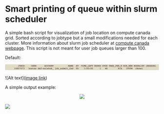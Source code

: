 # Smart printing of queue within slurm scheduler
A simple bash script for visualization of job location on compute canada grid. Sorted according to jobtype but a small modifications needed for each cluster. More information about slurm job scheduler at [compute canada webpage](https://docs.alliancecan.ca/wiki/Running_jobs). This script is not meant for user job queues larger than 100.

Default:
<p align="center">
  <img src="https://github.com/jiri-hostas/Slurm-queue-smart-printing/blob/master/graphics/Example.jpg">
</p>

![Alt text]([image link](https://github.com/jiri-hostas/Slurm-queue-smart-printing/blob/master/graphics/Example.jpg))


A simple output example:
<p align="center">
  <img src="https://github.com/jiri-hostas/Slurm-queue-smart-printing/blob/master/graphics/Output">
</p>


![](https://komarev.com/ghpvc/?username=jiri-hostas)

